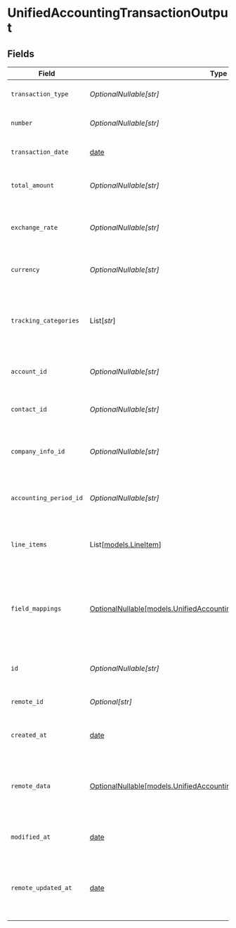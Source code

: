 # UnifiedAccountingTransactionOutput


## Fields

| Field                                                                                                                                    | Type                                                                                                                                     | Required                                                                                                                                 | Description                                                                                                                              | Example                                                                                                                                  |
| ---------------------------------------------------------------------------------------------------------------------------------------- | ---------------------------------------------------------------------------------------------------------------------------------------- | ---------------------------------------------------------------------------------------------------------------------------------------- | ---------------------------------------------------------------------------------------------------------------------------------------- | ---------------------------------------------------------------------------------------------------------------------------------------- |
| `transaction_type`                                                                                                                       | *OptionalNullable[str]*                                                                                                                  | :heavy_minus_sign:                                                                                                                       | The type of the transaction                                                                                                              | Sale                                                                                                                                     |
| `number`                                                                                                                                 | *OptionalNullable[str]*                                                                                                                  | :heavy_minus_sign:                                                                                                                       | The transaction number                                                                                                                   | 1001                                                                                                                                     |
| `transaction_date`                                                                                                                       | [date](https://docs.python.org/3/library/datetime.html#date-objects)                                                                     | :heavy_minus_sign:                                                                                                                       | The date of the transaction                                                                                                              | 2024-06-15T12:00:00Z                                                                                                                     |
| `total_amount`                                                                                                                           | *OptionalNullable[str]*                                                                                                                  | :heavy_minus_sign:                                                                                                                       | The total amount of the transaction                                                                                                      | 1000                                                                                                                                     |
| `exchange_rate`                                                                                                                          | *OptionalNullable[str]*                                                                                                                  | :heavy_minus_sign:                                                                                                                       | The exchange rate applied to the transaction                                                                                             | 1.2                                                                                                                                      |
| `currency`                                                                                                                               | *OptionalNullable[str]*                                                                                                                  | :heavy_minus_sign:                                                                                                                       | The currency of the transaction                                                                                                          | USD                                                                                                                                      |
| `tracking_categories`                                                                                                                    | List[*str*]                                                                                                                              | :heavy_minus_sign:                                                                                                                       | The UUIDs of the tracking categories associated with the transaction                                                                     | [<br/>"801f9ede-c698-4e66-a7fc-48d19eebaa4f"<br/>]                                                                                       |
| `account_id`                                                                                                                             | *OptionalNullable[str]*                                                                                                                  | :heavy_minus_sign:                                                                                                                       | The UUID of the associated account                                                                                                       | 801f9ede-c698-4e66-a7fc-48d19eebaa4f                                                                                                     |
| `contact_id`                                                                                                                             | *OptionalNullable[str]*                                                                                                                  | :heavy_minus_sign:                                                                                                                       | The UUID of the associated contact                                                                                                       | 801f9ede-c698-4e66-a7fc-48d19eebaa4f                                                                                                     |
| `company_info_id`                                                                                                                        | *OptionalNullable[str]*                                                                                                                  | :heavy_minus_sign:                                                                                                                       | The UUID of the associated company info                                                                                                  | 801f9ede-c698-4e66-a7fc-48d19eebaa4f                                                                                                     |
| `accounting_period_id`                                                                                                                   | *OptionalNullable[str]*                                                                                                                  | :heavy_minus_sign:                                                                                                                       | The UUID of the associated accounting period                                                                                             | 801f9ede-c698-4e66-a7fc-48d19eebaa4f                                                                                                     |
| `line_items`                                                                                                                             | List[[models.LineItem](../models/lineitem.md)]                                                                                           | :heavy_minus_sign:                                                                                                                       | The line items associated with this transaction                                                                                          |                                                                                                                                          |
| `field_mappings`                                                                                                                         | [OptionalNullable[models.UnifiedAccountingTransactionOutputFieldMappings]](../models/unifiedaccountingtransactionoutputfieldmappings.md) | :heavy_minus_sign:                                                                                                                       | The custom field mappings of the object between the remote 3rd party & Panora                                                            | {<br/>"custom_field_1": "value1",<br/>"custom_field_2": "value2"<br/>}                                                                   |
| `id`                                                                                                                                     | *OptionalNullable[str]*                                                                                                                  | :heavy_minus_sign:                                                                                                                       | The UUID of the transaction record                                                                                                       | 801f9ede-c698-4e66-a7fc-48d19eebaa4f                                                                                                     |
| `remote_id`                                                                                                                              | *Optional[str]*                                                                                                                          | :heavy_minus_sign:                                                                                                                       | The remote ID of the transaction                                                                                                         | remote_id_1234                                                                                                                           |
| `created_at`                                                                                                                             | [date](https://docs.python.org/3/library/datetime.html#date-objects)                                                                     | :heavy_minus_sign:                                                                                                                       | The created date of the transaction                                                                                                      | 2024-06-15T12:00:00Z                                                                                                                     |
| `remote_data`                                                                                                                            | [OptionalNullable[models.UnifiedAccountingTransactionOutputRemoteData]](../models/unifiedaccountingtransactionoutputremotedata.md)       | :heavy_minus_sign:                                                                                                                       | The remote data of the tracking category in the context of the 3rd Party                                                                 | {<br/>"raw_data": {<br/>"additional_field": "some value"<br/>}<br/>}                                                                     |
| `modified_at`                                                                                                                            | [date](https://docs.python.org/3/library/datetime.html#date-objects)                                                                     | :heavy_minus_sign:                                                                                                                       | The last modified date of the transaction                                                                                                | 2024-06-15T12:00:00Z                                                                                                                     |
| `remote_updated_at`                                                                                                                      | [date](https://docs.python.org/3/library/datetime.html#date-objects)                                                                     | :heavy_minus_sign:                                                                                                                       | The date when the transaction was last updated in the remote system                                                                      | 2024-06-15T12:00:00Z                                                                                                                     |